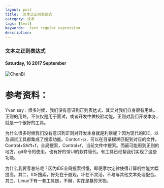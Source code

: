 ```yaml
---
layout: post
title:  文本之正则表达式
category: 技术
tags: [text]
keywords:  text regular expression
description:
---
```


###  文本之正则表达式

#### Saturday, 16  2017 September

![ChenBi](/../../assets/img/tech/2017/ChenBi_3.jpg)



# 参考资料：


Yvan say：很多时候，我们没有意识到正则表达式，其实对我们自身很有用处。正则的用处，不仅仅是用于面试，或者开发中做校验功能。正则对我们开发本身，就是一个很好的工具。

为什么很多时候我们没有意识到正则对开发本身就是利器呢？因为现代的IDE，以及调试工具都集成了搜索功能。Contorl+p，可以在目录模糊匹配到对应的文件。Control+Shift+f，全局搜索，Control+f，当前文件中搜索。而最可能用到正则的地方，git命令的使用，也有好的带UI的软件替代。有工具已经帮我们实现了这些功能。

为什么我要写总结呢？因为IDE全局搜索很慢，即便摩尔定律使得计算机性能大幅提高。其二，IDE搜索，好处在于直观，坏在不灵活，不易与其他文本处理配合。其三，Linux下有一套工具链，不用，实在是暴殄天物。
